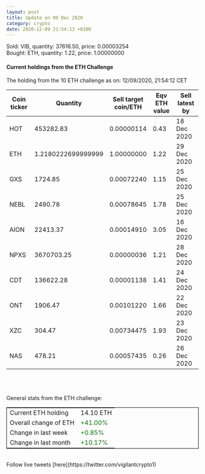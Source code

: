 ```yaml
---
layout: post
title: Update on 09 Dec 2020
category: crypto
date: 2020-12-09 21:54:13 +0100
---
```

<!-- Global site tag (gtag.js) - Google Analytics -->
<script async src="https://www.googletagmanager.com/gtag/js?id=UA-103831149-5"></script>
<script>
  window.dataLayer = window.dataLayer || [];
  function gtag(){dataLayer.push(arguments);}
  gtag('js', new Date());

  gtag('config', 'UA-103831149-5');
</script>
Sold: VIB, quantity:     37616.50, price:   0.00003254<br>Bought: ETH, quantity:         1.22, price:   1.00000000<br>

#### Current holdings from the ETH Challenge

The holding from the 10 ETH challenge as on: 12/09/2020, 21:54:12 CET

|Coin ticker|Quantity|Sell target<br>coin/ETH|Eqv ETH<br>value|Sell latest by|
|-----------|--------|-----------|-----------|--------------|
HOT|453282.83|  0.00000114|0.43|18 Dec 2020|
ETH|1.2180222699999999|  1.00000000|1.22|29 Dec 2020|
GXS|1724.85|  0.00072240|1.15|25 Dec 2020|
NEBL|2490.78|  0.00078645|1.78|25 Dec 2020|
AION|22413.37|  0.00014910|3.05|16 Dec 2020|
NPXS|3670703.25|  0.00000036|1.21|28 Dec 2020|
CDT|136622.28|  0.00001138|1.41|24 Dec 2020|
ONT|1906.47|  0.00101220|1.66|22 Dec 2020|
XZC|304.47|  0.00734475|1.93|23 Dec 2020|
NAS|478.21|  0.00057435|0.26|26 Dec 2020|

<br>
<br>
<br>
General stats from the ETH challenge:

<table style="border:1px solid black;margin-left:auto;margin-right:auto;">
	<tbody>
	<tr>
		<td>Current ETH holding</td>
		<td>     14.10 ETH</td>
	</tr>
	<tr>
		<td>Overall change of ETH</td>
		<td><font color="green">+41.00%</font></td>
	</tr>
	<tr>
		<td>Change in last week</td>
		<td><font color="green">+0.85%</font></td>
	</tr>
	<tr>
		<td>Change in last month</td>
		<td><font color="green">+10.17%</font></td>
	</tr>
	</tbody>
</table>

<br>
Follow live tweets [here](https://twitter.com/vigilantcrypto1)
<br>
<br>